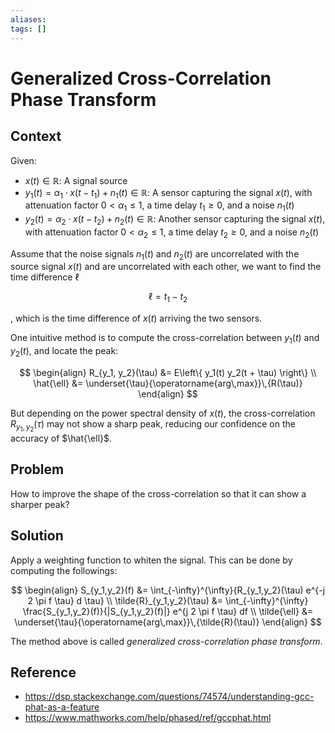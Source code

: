```yaml
---
aliases: 
tags: []
---
```


# Generalized Cross-Correlation Phase Transform

## Context

Given:

* $x(t) \in \mathbb{R}$: A signal source
* $y_1(t) = \alpha_1 \cdot x(t - t_1) + n_1(t) \in \mathbb{R}$: A sensor capturing the signal $x(t)$, with attenuation factor $0 < \alpha_1 \leq 1$, a time delay $t_1 \geq 0$, and a noise $n_1(t)$
* $y_2(t) = \alpha_2 \cdot x(t - t_2) + n_2(t) \in \mathbb{R}$: Another sensor capturing the signal $x(t)$, with attenuation factor $0 < \alpha_2 \leq 1$, a time delay $t_2 \geq 0$, and a noise $n_2(t)$

Assume that the noise signals $n_1(t)$ and $n_2(t)$ are uncorrelated with the source signal $x(t)$ and are uncorrelated with each other, we want to find the time difference $\ell$

$$
\ell = t_1 - t_2
$$

, which is the time difference of $x(t)$ arriving the two sensors.

One intuitive method is to compute the cross-correlation between $y_1(t)$ and $y_2(t)$, and locate the peak:

$$
\begin{align}
R_{y_1, y_2}(\tau) &= E\left\{ y_1(t) y_2(t + \tau) \right\} \\
\hat{\ell} &= \underset{\tau}{\operatorname{arg\,max}}\,{R(\tau)}
\end{align}
$$

But depending on the power spectral density of $x(t)$, the cross-correlation $R_{y_1,y_2}(\tau)$ may not show a sharp peak, reducing our confidence on the accuracy of $\hat{\ell}$.

## Problem

How to improve the shape of the cross-correlation so that it can show a sharper peak?

## Solution

Apply a weighting function to whiten the signal. This can be done by computing the followings:

$$
\begin{align}
S_{y_1,y_2}(f) &= \int_{-\infty}^{\infty}{R_{y_1,y_2}(\tau) e^{-j 2 \pi f \tau} d \tau} \\
\tilde{R}_{y_1,y_2}(\tau) &= \int_{-\infty}^{\infty} \frac{S_{y_1,y_2}(f)}{|S_{y_1,y_2}(f)|} e^{j 2 \pi f \tau} df \\
\tilde{\ell} &= \underset{\tau}{\operatorname{arg\,max}}\,{\tilde{R}(\tau)}
\end{align}
$$

The method above is called _generalized cross-correlation phase transform_.

## Reference

* https://dsp.stackexchange.com/questions/74574/understanding-gcc-phat-as-a-feature
* https://www.mathworks.com/help/phased/ref/gccphat.html